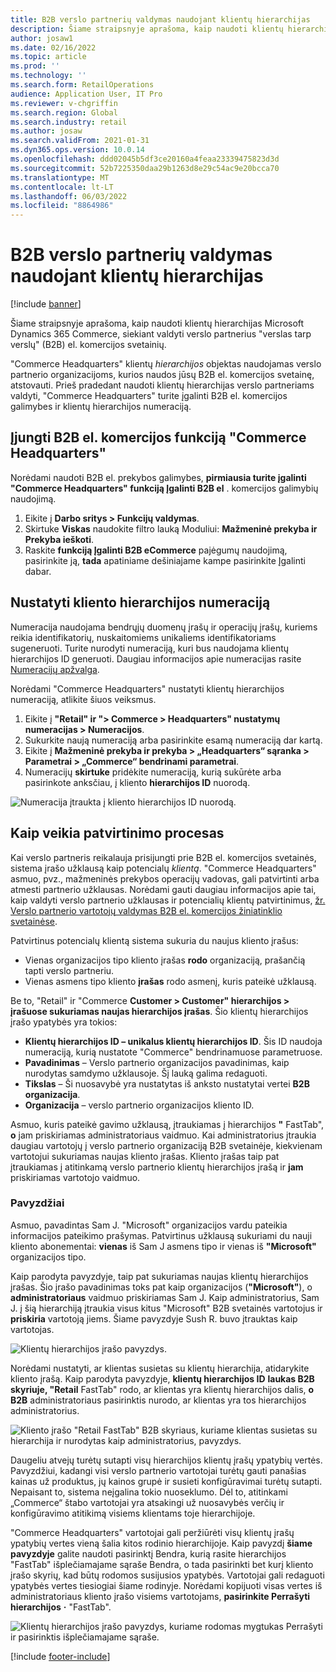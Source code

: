 ```yaml
---
title: B2B verslo partnerių valdymas naudojant klientų hierarchijas
description: Šiame straipsnyje aprašoma, kaip naudoti klientų hierarchijas Microsoft Dynamics 365 Commerce, siekiant valdyti verslo partnerius "verslas tarp verslų" (B2B) el. komercijos svetainių.
author: josaw1
ms.date: 02/16/2022
ms.topic: article
ms.prod: ''
ms.technology: ''
ms.search.form: RetailOperations
audience: Application User, IT Pro
ms.reviewer: v-chgriffin
ms.search.region: Global
ms.search.industry: retail
ms.author: josaw
ms.search.validFrom: 2021-01-31
ms.dyn365.ops.version: 10.0.14
ms.openlocfilehash: ddd02045b5df3ce20160a4feaa23339475823d3d
ms.sourcegitcommit: 52b7225350daa29b1263d8e29c54ac9e20bcca70
ms.translationtype: MT
ms.contentlocale: lt-LT
ms.lasthandoff: 06/03/2022
ms.locfileid: "8864986"
---
```

# <a name="manage-b2b-business-partners-using-customer-hierarchies"></a>B2B verslo partnerių valdymas naudojant klientų hierarchijas

[!include [banner](../../includes/banner.md)]

Šiame straipsnyje aprašoma, kaip naudoti klientų hierarchijas Microsoft Dynamics 365 Commerce, siekiant valdyti verslo partnerius "verslas tarp verslų" (B2B) el. komercijos svetainių.

"Commerce Headquarters" klientų *hierarchijos* objektas naudojamas verslo partnerio organizacijoms, kurios naudos jūsų B2B el. komercijos svetainę, atstovauti. Prieš pradedant naudoti klientų hierarchijas verslo partneriams valdyti, "Commerce Headquarters" turite įgalinti B2B el. komercijos galimybes ir klientų hierarchijos numeraciją.

## <a name="enable-the-b2b-e-commerce-feature-in-commerce-headquarters"></a>Įjungti B2B el. komercijos funkciją "Commerce Headquarters"

Norėdami naudoti B2B el. prekybos galimybes, **pirmiausia turite įgalinti "Commerce Headquarters" funkciją Įgalinti B2B el** . komercijos galimybių naudojimą.

1. Eikite į **Darbo sritys \> Funkcijų valdymas**.
1. Skirtuke **Viskas** naudokite filtro lauką Moduliui: **Mažmeninė prekyba ir Prekyba ieškoti**.
1. Raskite **funkciją Įgalinti B2B eCommerce** pajėgumų naudojimą, pasirinkite ją, **tada** apatiniame dešiniajame kampe pasirinkite Įgalinti dabar.

## <a name="define-a-number-sequence-for-the-customer-hierarchy"></a>Nustatyti kliento hierarchijos numeraciją

Numeracija naudojama bendrųjų duomenų įrašų ir operacijų įrašų, kuriems reikia identifikatorių, nuskaitomiems unikaliems identifikatoriams sugeneruoti. Turite nurodyti numeraciją, kuri bus naudojama klientų hierarchijos ID generuoti. Daugiau informacijos apie numeracijas rasite [Numeracijų apžvalga](/dynamics365/fin-ops-core/fin-ops/organization-administration/number-sequence-overview).

Norėdami "Commerce Headquarters" nustatyti klientų hierarchijos numeraciją, atlikite šiuos veiksmus.

1. Eikite į **"Retail" ir "\> Commerce \> Headquarters" nustatymų numeracijas \> Numeracijos**.
1. Sukurkite naują numeraciją arba pasirinkite esamą numeraciją dar kartą.
1. Eikite į **Mažmeninė prekyba ir prekyba \> „Headquarters“ sąranka \> Parametrai \> „Commerce“ bendrinami parametrai**.
1. Numeracijų **skirtuke** pridėkite numeraciją, kurią sukūrėte arba pasirinkote anksčiau, į kliento **hierarchijos ID** nuorodą.

![Numeracija įtraukta į kliento hierarchijos ID nuorodą.](../media/NumberSequenceCustHierarchy.png)

## <a name="how-the-approval-process-works"></a>Kaip veikia patvirtinimo procesas

Kai verslo partneris reikalauja prisijungti prie B2B el. komercijos svetainės, sistema įrašo užklausą kaip potencialų *klientą*. "Commerce Headquarters" asmuo, pvz., mažmeninės prekybos operacijų vadovas, gali patvirtinti arba atmesti partnerio užklausas. Norėdami gauti daugiau informacijos apie tai, kaip valdyti verslo partnerio užklausas ir potencialių klientų patvirtinimus, [žr. Verslo partnerio vartotojų valdymas B2B el. komercijos žiniatinklio svetainėse](manage-b2b-users.md).

Patvirtinus potencialų klientą sistema sukuria du naujus kliento įrašus:

- Vienas organizacijos tipo kliento įrašas **rodo** organizaciją, prašančią tapti verslo partneriu.
- Vienas asmens tipo kliento **įrašas** rodo asmenį, kuris pateikė užklausą.

Be to, "Retail" ir "Commerce **Customer \> Customer" hierarchijos \> įrašuose sukuriamas naujas hierarchijos įrašas**. Šio klientų hierarchijos įrašo ypatybės yra tokios:

- **Klientų hierarchijos ID – unikalus klientų hierarchijos ID**. Šis ID naudoja numeraciją, kurią nustatote "Commerce" bendrinamuose parametruose.
- **Pavadinimas** – Verslo partnerio organizacijos pavadinimas, kaip nurodytas samdymo užklausoje. Šį lauką galima redaguoti.
- **Tikslas** – Ši nuosavybė yra nustatytas iš anksto nustatytai vertei **B2B organizacija**.
- **Organizacija** – verslo partnerio organizacijos kliento ID.

Asmuo, kuris pateikė gavimo užklausą, įtraukiamas į hierarchijos **"** FastTab", **o** jam priskiriamas administratoriaus vaidmuo. Kai administratorius įtraukia daugiau vartotojų į verslo partnerio organizaciją B2B svetainėje, kiekvienam vartotojui sukuriamas naujas kliento įrašas. Kliento įrašas taip pat įtraukiamas į atitinkamą verslo partnerio klientų hierarchijos įrašą ir **jam** priskiriamas vartotojo vaidmuo.

### <a name="examples"></a>Pavyzdžiai

Asmuo, pavadintas Sam J. "Microsoft" organizacijos vardu pateikia informacijos pateikimo prašymas. Patvirtinus užklausą sukuriami du nauji kliento abonementai: **vienas** iš Sam J asmens tipo ir vienas iš **"Microsoft"** organizacijos tipo.

Kaip parodyta pavyzdyje, taip pat sukuriamas naujas klientų hierarchijos įrašas. Šio įrašo pavadinimas toks pat kaip organizacijos (**"Microsoft"**), o **administratoriaus** vaidmuo priskiriamas Sam J. Kaip administratorius, Sam J. į šią hierarchiją įtraukia visus kitus "Microsoft" B2B svetainės vartotojus ir **priskiria** vartotoją jiems. Šiame pavyzdyje Sush R. buvo įtrauktas kaip vartotojas.

![Klientų hierarchijos įrašo pavyzdys.](../media/CustomerHierarchy2.png)

Norėdami nustatyti, ar klientas susietas su klientų hierarchija, atidarykite kliento įrašą. Kaip parodyta pavyzdyje, **klientų hierarchijos ID** **laukas B2B** **skyriuje, "Retail** FastTab" rodo, ar klientas yra klientų hierarchijos dalis, **o B2B** administratoriaus pasirinktis nurodo, ar klientas yra tos hierarchijos administratorius.

![Kliento įrašo "Retail FastTab" B2B skyriaus, kuriame klientas susietas su hierarchija ir nurodytas kaip administratorius, pavyzdys.](../media/CustomerHierarchyMapping2.png)

Daugeliu atvejų turėtų sutapti visų hierarchijos klientų įrašų ypatybių vertės. Pavyzdžiui, kadangi visi verslo partnerio vartotojai turėtų gauti panašias kainas už produktus, jų kainos grupė ir susieti konfigūravimai turėtų sutapti. Nepaisant to, sistema neįgalina tokio nuoseklumo. Dėl to, atitinkami „Commerce“ štabo vartotojai yra atsakingi už nuosavybės verčių ir konfigūravimo atitikimą visiems klientams toje hierarchijoje.

"Commerce Headquarters" vartotojai gali peržiūrėti visų klientų įrašų ypatybių vertes vieną šalia kitos rodinio hierarchijoje. Kaip pavyzdį **šiame** **pavyzdyje** galite naudoti pasirinktį Bendra, kurią rasite hierarchijos "FastTab" išplečiamajame sąraše Bendra, o tada pasirinkti bet kurį kliento įrašo skyrių, kad būtų rodomos susijusios ypatybės. Vartotojai gali redaguoti ypatybės vertes tiesiogiai šiame rodinyje. Norėdami kopijuoti visas vertes iš administratoriaus kliento įrašo visiems vartotojams, **pasirinkite Perrašyti hierarchijos** **·** "FastTab".

![Klientų hierarchijos įrašo pavyzdys, kuriame rodomas mygtukas Perrašyti ir pasirinktis išplečiamajame sąraše.](../media/HierarchyDetails2.png)

[!include [footer-include](../../includes/footer-banner.md)]

